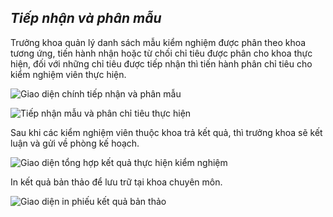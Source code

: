 ## *Tiếp nhận và phân mẫu*

Trưởng khoa quản lý danh sách mẫu kiểm nghiệm được phân theo khoa tương ứng, tiến hành nhận hoặc từ chối chỉ tiêu được phân cho khoa thực hiện, đối với những chỉ tiêu được tiếp nhận thì tiến hành phân chỉ tiêu cho kiểm nghiệm viên thực hiện.

![](https://i.imgur.com/7KfOlgU.png "Giao diện chính tiếp nhận và phân mẫu")

![](https://i.imgur.com/2tuTV8I.png "Tiếp nhận mẫu và phân chỉ tiêu thực hiện")

Sau khi các kiểm nghiệm viên thuộc khoa trả kết quả, thì trưởng khoa sẽ kết luận và gửi về phòng kế hoạch.

![](https://i.imgur.com/ouGFCFg.png "Giao diện tổng hợp kết quả thực hiện kiểm nghiệm")

In kết quả bản thảo để lưu trữ tại khoa chuyên môn.

![](https://i.imgur.com/gGBdPtM.png "Giao diện in phiếu kết quả bản thảo")